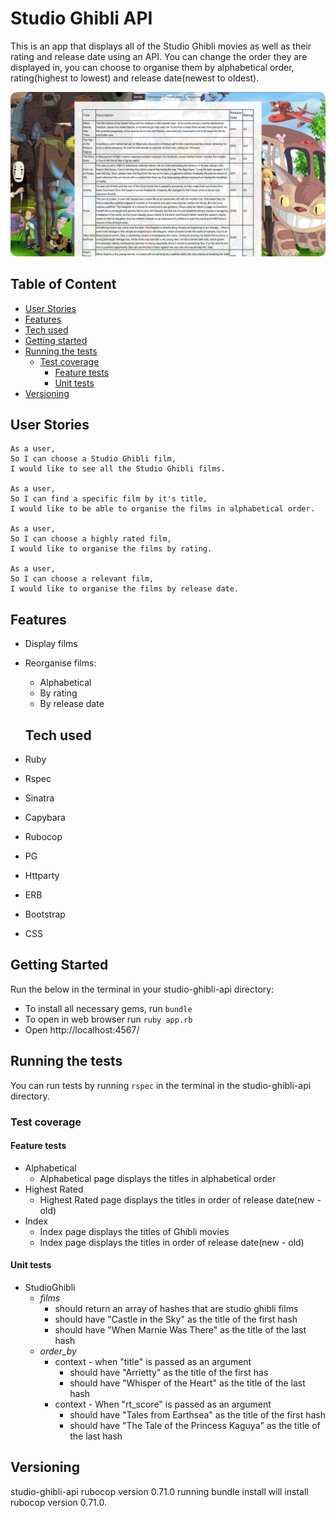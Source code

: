 # Studio Ghibli API

This is an app that displays all of the Studio Ghibli movies as well as their rating and release date using an API. You can change the order they are displayed in, you can choose to organise them by alphabetical order, rating(highest to lowest) and release date(newest to oldest). 

<img src="./public/images/Screen Shot 2020-03-05 at 15.37.30.png" style="border-radius:10px;"/>

## Table of Content
- [User Stories](#user-stories)
- [Features](#features)
- [Tech used](#tech-used)
- [Getting started](#getting-started)
- [Running the tests](#running-the-tests)
  - [Test coverage](#test-coverage)
    - [Feature tests](#feature-tests)
    - [Unit tests](#unit-tests)
- [Versioning](#versioning)  

## User Stories

```
As a user,
So I can choose a Studio Ghibli film,
I would like to see all the Studio Ghibli films.

As a user,
So I can find a specific film by it's title,
I would like to be able to organise the films in alphabetical order.

As a user,
So I can choose a highly rated film,
I would like to organise the films by rating.

As a user,
So I can choose a relevant film,
I would like to organise the films by release date.
```

## Features
- Display films
- Reorganise films:
  - Alphabetical
  - By rating
  - By release date
  
  ## Tech used
- Ruby  
- Rspec  
- Sinatra  
- Capybara
- Rubocop
- PG
- Httparty
- ERB
- Bootstrap
- CSS


## Getting Started

Run the below in the terminal in your studio-ghibli-api directory:
- To install all necessary gems, run ```bundle```
- To open in web browser run ```ruby app.rb```
- Open http://localhost:4567/

## Running the tests  

You can run tests by running ```rspec``` in the terminal in the studio-ghibli-api directory.

### Test coverage  
#### Feature tests

- Alphabetical
  - Alphabetical page displays the titles in alphabetical order
- Highest Rated
  - Highest Rated page displays the titles in order of release date(new - old)
- Index
  - Index page displays the titles of Ghibli movies
  - Index page displays the titles in order of release date(new - old)
 
#### Unit tests

- StudioGhibli
  - *films*
    - should return an array of hashes that are studio ghibli films
    - should have "Castle in the Sky" as the title of the first hash
    - should have "When Marnie Was There" as the title of the last hash
  - *order_by*
    - context - when "title" is passed as an argument
      - should have "Arrietty" as the title of the first has
      - should have "Whisper of the Heart" as the title of the last hash
    - context - When "rt_score" is passed as an argument
      - should have "Tales from Earthsea" as the title of the first hash
      - should have "The Tale of the Princess Kaguya" as the title of the last hash

## Versioning
studio-ghibli-api rubocop version 0.71.0 running bundle install will install rubocop version 0.71.0.

